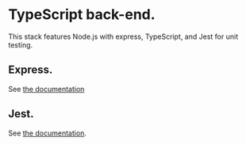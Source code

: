 # TypeScript back-end.
This stack features Node.js with express, TypeScript, and Jest for unit testing.

## Express.
See [the documentation](https://expressjs.com/fr/guide/routing.html)

## Jest.
See [the documentation](https://jestjs.io/docs/en/getting-started.html).
